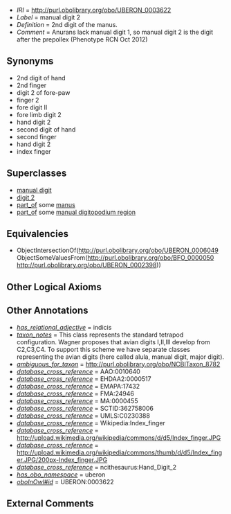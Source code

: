  * *IRI* = http://purl.obolibrary.org/obo/UBERON_0003622
 * *Label* = manual digit 2
 * *Definition* = 2nd digit of the manus.
 * *Comment* = Anurans lack manual digit 1, so manual digit 2 is the digit after the prepollex (Phenotype RCN Oct 2012)

## Synonyms

 * 2nd digit of hand
 * 2nd finger
 * digit 2 of fore-paw
 * finger 2
 * fore digit II
 * fore limb digit 2
 * hand digit 2
 * second digit of hand
 * second finger
 * hand digit 2
 * index finger

## Superclasses

 * [manual digit](../../UBERON/89/UBERON_0002389.md)
 * [digit 2](../../UBERON/49/UBERON_0006049.md)
 * [part_of](../../BFO/50/BFO_0000050.md) some [manus](../../UBERON/98/UBERON_0002398.md)
 * [part_of](../../BFO/50/BFO_0000050.md) some [manual digitopodium region](../../UBERON/41/UBERON_0012141.md)

## Equivalencies

 * ObjectIntersectionOf(<http://purl.obolibrary.org/obo/UBERON_0006049> ObjectSomeValuesFrom(<http://purl.obolibrary.org/obo/BFO_0000050> <http://purl.obolibrary.org/obo/UBERON_0002398>))

## Other Logical Axioms


## Other Annotations

 * *[has_relational_adjective](../../UBPROP/07/UBPROP_0000007.md)* = indicis
 * *[taxon_notes](../../UBPROP/08/UBPROP_0000008.md)* = This class represents the standard tetrapod configuration. Wagner proposes that avian digits I,II,III develop from C2,C3,C4. To support this scheme we have separate classes representing the avian digits (here called alula, manual digit, major digit).
 * *[ambiguous_for_taxon](../../core#ambiguous/on/core#ambiguous_for_taxon.md)* = http://purl.obolibrary.org/obo/NCBITaxon_8782
 * *[database_cross_reference](../../ef/oboInOwl#hasDbXref.md)* = AAO:0010640
 * *[database_cross_reference](../../ef/oboInOwl#hasDbXref.md)* = EHDAA2:0000517
 * *[database_cross_reference](../../ef/oboInOwl#hasDbXref.md)* = EMAPA:17432
 * *[database_cross_reference](../../ef/oboInOwl#hasDbXref.md)* = FMA:24946
 * *[database_cross_reference](../../ef/oboInOwl#hasDbXref.md)* = MA:0000455
 * *[database_cross_reference](../../ef/oboInOwl#hasDbXref.md)* = SCTID:362758006
 * *[database_cross_reference](../../ef/oboInOwl#hasDbXref.md)* = UMLS:C0230388
 * *[database_cross_reference](../../ef/oboInOwl#hasDbXref.md)* = Wikipedia:Index_finger
 * *[database_cross_reference](../../ef/oboInOwl#hasDbXref.md)* = http://upload.wikimedia.org/wikipedia/commons/d/d5/Index_finger.JPG
 * *[database_cross_reference](../../ef/oboInOwl#hasDbXref.md)* = http://upload.wikimedia.org/wikipedia/commons/thumb/d/d5/Index_finger.JPG/200px-Index_finger.JPG
 * *[database_cross_reference](../../ef/oboInOwl#hasDbXref.md)* = ncithesaurus:Hand_Digit_2
 * *[has_obo_namespace](../../ce/oboInOwl#hasOBONamespace.md)* = uberon
 * *[oboInOwl#id](../../id/oboInOwl#id.md)* = UBERON:0003622

## External Comments


